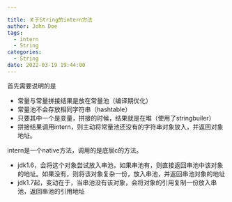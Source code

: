 ```yaml
---

title: 关于String的intern方法
author: John Doe
tags:
  - intern
  - String
categories:
  - String
date: 2022-03-19 19:44:00
---
```


首先需要说明的是
- 常量与常量拼接结果是放在常量池（编译期优化）
- 常量池不会存放相同字符串（hashtable）
- 只要其中一个是变量，拼接的时候，结果就是在堆（使用了stringbuiler）
- 拼接结果调用intern，则主动将常量池还没有的字符串对象放入，并返回对象地址。

intern是一个native方法，调用的是底层c的方法。
- jdk1.6，会将这个对象尝试放入串池，如果串池有，则直接返回串池中该对象的地址。如果没有，则将该对象复杂一份，放入串池，并返回串池对象的地址
- jdk1.7起，变动在于，当串池没有该对象，会将对象的引用复制一份放入串池，返回串池的引用地址



